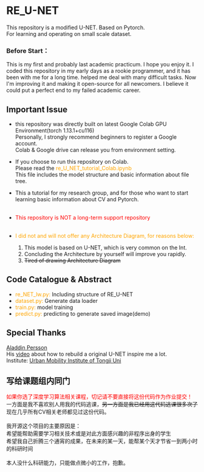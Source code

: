# RE_U-NET
 This repository is a modified U-NET. Based on Pytorch.</br>
 For learning and operating on small scale dataset.

### Before Start：
This is my first and probably last academic practicum. I hope you enjoy it.
I coded this repository in my early days as a rookie programmer, and it has been with me for a long time. helped me deal with many difficult tasks. Now I'm improving it and making it open-source for all newcomers. I believe it could put a perfect end to my failed academic career.

## Important Issue
* this repository was directly built on latest Google Colab GPU Environment(torch 1.13.1+cu116)</br>
  Personally, I strongly recommend beginners to register a Google account.</br>
  Colab & Google drive can release you from environment setting.
* If you choose to run this repository on Colab.</br>Please read the <font color=orange>re_U_NET_tutorial_Colab.ipynb</font></br>
  This file includes the model structure and basic information about file tree.
* This a tutorial for my research group, and for those who want to start learning basic information about CV and Pytorch.</br></br>
* <font color=red>This repository is NOT a long-term support repository</font></br></br>

* <font color=orange>I did not and will not offer any Architecture Diagram, for reasons below:</font></br>
   1. This model is based on U-NET, which is very common on the Int.
   2. Concluding the Architecture by yourself will improve you rapidly.
  3. ~~Tired of drawing Architecture Diagram~~
## Code Catalogue & Abstract
* <font color=orange>re_NET_lw.py:</font> Including structure of RE_U-NET
* <font color=orange>dataset.py:</font> Generate data loader
* <font color=orange>train.py:</font> model training
* <font color=orange>predict.py:</font> predicting to generate saved image(demo)

## Special Thanks
[Aladdin Persson](https://www.youtube.com/@AladdinPersson)</br>
His [video](https://www.youtube.com/watch?v=IHq1t7NxS8k&t=2s) about how to rebuild a original U-NET inspire me a lot.</br>
Institute: [Urban Mobility Institute of Tongji Uni](https://umi.tongji.edu.cn/index.htm)

## 写给课题组内同门
<font color=red>如果你选了深度学习算法相关课程，切记请不要直接将这份代码作为作业提交！</font></br>
一方面是我不喜欢别人用我的代码逃课，~~另一方面是我已经用这代码逃课很多次了~~</br>
现在几乎所有CV相关老师都见过这份代码。</br></br>
我开源这个项目的主要原因是：</br>
希望能帮助需要学习相关技术或是对此方面感兴趣的非程序出身的学生</br>
希望我自己折腾三个通宵的成果，在未来的某一天，能帮某个天才节省一到两小时的科研时间</br></br>
本人没什么科研能力，只能做点微小的工作，抱歉。



